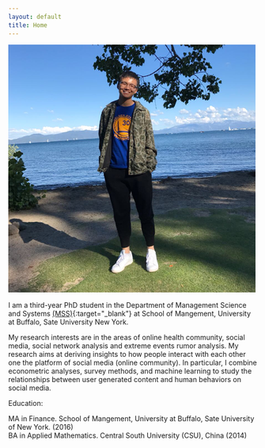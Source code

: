 ```yaml
---
layout: default
title: Home
---
```


<img src="image/picture.jpg" alt="alt text" width="500px" height="500px" float:left>

I am a third-year PhD student in the Department of Management Science and Systems [(MSS)](http://mgt.buffalo.edu/degree-programs/phd-in-management/science-systems/current-students.html){:target="_blank"}  at School of Mangement, University at Buffalo, Sate University New York.

My research interests are in the areas of online health community, social media, social network analysis and extreme events rumor analysis. My research aims at deriving insights to how people interact with each other one the platform of social media (online community). In particular, I combine econometric analyses, survey methods, and machine learning to study the relationships between user generated content and human behaviors on social media. 

Education:  

MA in Finance. School of Mangement, University at Buffalo, Sate University of New York. (2016)  
BA in Applied Mathematics. Central South University (CSU), China (2014)
